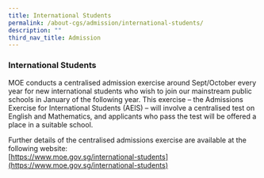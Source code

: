 ```yaml
---
title: International Students
permalink: /about-cgs/admission/international-students/
description: ""
third_nav_title: Admission
---
```

### **International Students**
MOE conducts a centralised admission exercise around Sept/October every year for new international students who wish to join our mainstream public schools in January of the following year. This exercise – the Admissions Exercise for International Students (AEIS) – will involve a centralised test on English and Mathematics, and applicants who pass the test will be offered a place in a suitable school.

Further details of the centralised admissions exercise are available at the following website:<br>
[https://www.moe.gov.sg/international-students](https://www.moe.gov.sg/international-students)
